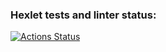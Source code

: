### Hexlet tests and linter status:
[![Actions Status](https://github.com/HazeFaze/frontend-project-lvl1/workflows/hexlet-check/badge.svg)](https://github.com/HazeFaze/frontend-project-lvl1/actions)